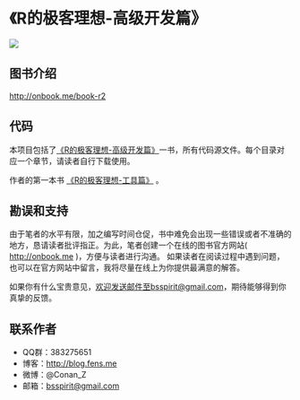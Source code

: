 《R的极客理想-高级开发篇》
========================================================

![](http://onbook.me/images/book/r2-200.png)

## 图书介绍

http://onbook.me/book-r2

## 代码

本项目包括了[《R的极客理想-高级开发篇》](http://onbook.me/book-r2)一书，所有代码源文件。每个目录对应一个章节，请读者自行下载使用。

作者的第一本书 [《R的极客理想-工具篇》](http://onbook.me/book-r1) 。

## 勘误和支持

由于笔者的水平有限，加之编写时间仓促，书中难免会出现一些错误或者不准确的地方，恳请读者批评指正。为此，笔者创建一个在线的图书官方网站( http://onbook.me )，方便与读者进行沟通。
如果读者在阅读过程中遇到问题，也可以在官方网站中留言，我将尽量在线上为你提供最满意的解答。

如果你有什么宝贵意见，欢迎发送邮件至bsspirit@gmail.com，期待能够得到你真挚的反馈。


## 联系作者

+ QQ群：383275651
+ 博客：http://blog.fens.me
+ 微博：@Conan_Z
+ 邮箱：bsspirit@gmail.com



